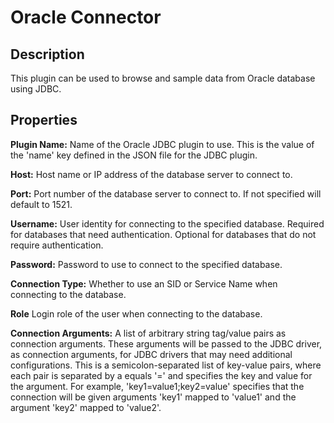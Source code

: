 # Oracle Connector


Description
-----------
This plugin can be used to browse and sample data from Oracle database using JDBC.

Properties
----------
**Plugin Name:** Name of the Oracle JDBC plugin to use. This is the value of the 'name' key
defined in the JSON file for the JDBC plugin.

**Host:** Host name or IP address of the database server to connect to.

**Port:** Port number of the database server to connect to. If not specified will default to 1521.

**Username:** User identity for connecting to the specified database. Required for databases that need
authentication. Optional for databases that do not require authentication.

**Password:** Password to use to connect to the specified database.

**Connection Type:** Whether to use an SID or Service Name when connecting to the database.

**Role** Login role of the user when connecting to the database.

**Connection Arguments:** A list of arbitrary string tag/value pairs as connection arguments. These arguments
will be passed to the JDBC driver, as connection arguments, for JDBC drivers that may need additional configurations.
This is a semicolon-separated list of key-value pairs, where each pair is separated by a equals '=' and specifies
the key and value for the argument. For example, 'key1=value1;key2=value' specifies that the connection will be
given arguments 'key1' mapped to 'value1' and the argument 'key2' mapped to 'value2'.